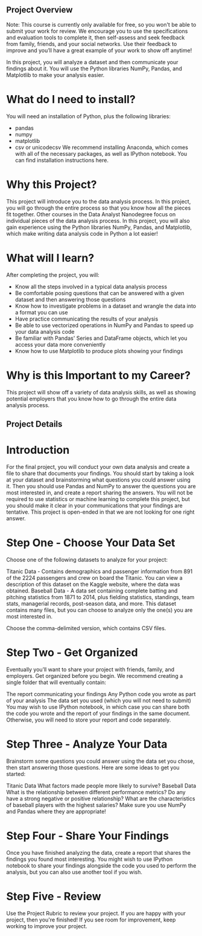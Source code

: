 ## Project Overview
Note: This course is currently only available for free, so you won't be able to submit your work for review. We encourage you to use the specifications and evaluation tools to complete it, then self-assess and seek feedback from family, friends, and your social networks. Use their feedback to improve and you’ll have a great example of your work to show off anytime!

In this project, you will analyze a dataset and then communicate your findings about it. You will use the Python libraries NumPy, Pandas, and Matplotlib to make your analysis easier.

# What do I need to install?
You will need an installation of Python, plus the following libraries:
- pandas
- numpy
- matplotlib
- csv or unicodecsv
We recommend installing Anaconda, which comes with all of the necessary packages, as well as IPython notebook. You can find installation instructions here.

# Why this Project?
This project will introduce you to the data analysis process. In this project, you will go through the entire process so that you know how all the pieces fit together. Other courses in the Data Analyst Nanodegree focus on individual pieces of the data analysis process. In this project, you will also gain experience using the Python libraries NumPy, Pandas, and Matplotlib, which make writing data analysis code in Python a lot easier!

# What will I learn?
After completing the project, you will:
- Know all the steps involved in a typical data analysis process
- Be comfortable posing questions that can be answered with a given dataset and then answering those questions
- Know how to investigate problems in a dataset and wrangle the data into a format you can use
- Have practice communicating the results of your analysis
- Be able to use vectorized operations in NumPy and Pandas to speed up your data analysis code
- Be familiar with Pandas' Series and DataFrame objects, which let you access your data more conveniently
- Know how to use Matplotlib to produce plots showing your findings

# Why is this Important to my Career?
This project will show off a variety of data analysis skills, as well as showing potential employers that you know how to go through the entire data analysis process.

## Project Details

# Introduction
For the final project, you will conduct your own data analysis and create a file to share that documents your findings. You should start by taking a look at your dataset and brainstorming what questions you could answer using it. Then you should use Pandas and NumPy to answer the questions you are most interested in, and create a report sharing the answers. You will not be required to use statistics or machine learning to complete this project, but you should make it clear in your communications that your findings are tentative. This project is open-ended in that we are not looking for one right answer.

# Step One - Choose Your Data Set
Choose one of the following datasets to analyze for your project:

Titanic Data - Contains demographics and passenger information from 891 of the 2224 passengers and crew on board the Titanic. You can view a description of this dataset on the Kaggle website, where the data was obtained.
Baseball Data - A data set containing complete batting and pitching statistics from 1871 to 2014, plus fielding statistics, standings, team stats, managerial records, post-season data, and more. This dataset contains many files, but you can choose to analyze only the one(s) you are most interested in.

Choose the comma-delimited version, which contains CSV files.

# Step Two - Get Organized
Eventually you’ll want to share your project with friends, family, and employers. Get organized before you begin. We recommend creating a single folder that will eventually contain:

The report communicating your findings
Any Python code you wrote as part of your analysis
The data set you used (which you will not need to submit)
You may wish to use IPython notebook, in which case you can share both the code you wrote and the report of your findings in the same document. Otherwise, you will need to store your report and code separately.

# Step Three - Analyze Your Data
Brainstorm some questions you could answer using the data set you chose, then start answering those questions. Here are some ideas to get you started:

Titanic Data
    What factors made people more likely to survive?
Baseball Data
    What is the relationship between different performance metrics? Do any have a strong negative or positive relationship?
    What are the characteristics of baseball players with the highest salaries?
Make sure you use NumPy and Pandas where they are appropriate!

# Step Four - Share Your Findings
Once you have finished analyzing the data, create a report that shares the findings you found most interesting. You might wish to use IPython notebook to share your findings alongside the code you used to perform the analysis, but you can also use another tool if you wish.

# Step Five - Review
Use the Project Rubric to review your project. If you are happy with your project, then you're finished! If you see room for improvement, keep working to improve your project.
